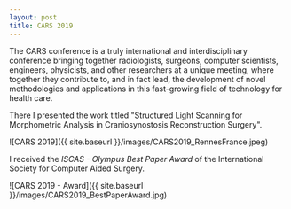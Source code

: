 ```yaml
---
layout: post
title: CARS 2019
---
```


The CARS conference is a truly international and interdisciplinary conference bringing together radiologists, surgeons, computer scientists, engineers, physicists, and other researchers at a unique meeting, where together they contribute to, and in fact lead, the development of novel methodologies and applications in this fast-growing field of technology for health care. 

There I presented the work titled "Structured Light Scanning for Morphometric Analysis in Craniosynostosis Reconstruction Surgery".

![CARS 2019]({{ site.baseurl }}/images/CARS2019_RennesFrance.jpeg)

I received the *ISCAS - Olympus Best Paper Award* of the International Society for Computer Aided Surgery.

![CARS 2019 - Award]({{ site.baseurl }}/images/CARS2019_BestPaperAward.jpg)
